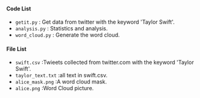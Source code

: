 #### Code List

- `getit.py` : Get data from twitter with the keyword 'Taylor Swift'.
- `analysis.py` :  Statistics and analysis.
- `word_cloud.py` : Generate the word cloud.

#### File List

- `swift.csv` :Twieets collected from twitter.com with the keyword 'Taylor Swift'.
- `taylor_text.txt` :all text in swift.csv.
- `alice_mask.png` :A word cloud mask.
- `alice.png` :Word Cloud picture.

